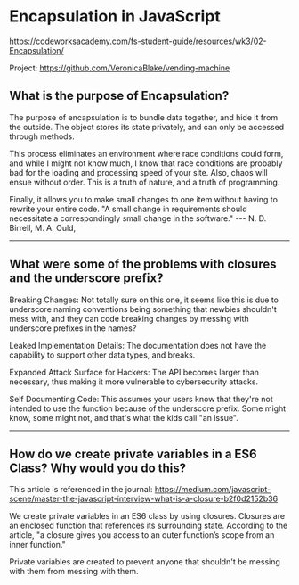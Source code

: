 # Encapsulation in JavaScript

https://codeworksacademy.com/fs-student-guide/resources/wk3/02-Encapsulation/

Project: https://github.com/VeronicaBlake/vending-machine

## What is the purpose of Encapsulation?

The purpose of encapsulation is to bundle data together, and hide it from the outside. The object stores its state privately, and can only be accessed through methods.

This process eliminates an environment where race conditions could form, and while I might not know much, I know that race conditions are probably bad for the loading and processing speed of your site. Also, chaos will ensue without order. This is a truth of nature, and a truth of programming. 

Finally, it allows you to make small changes to one item without having to rewrite your entire code. "A small change in requirements should necessitate a correspondingly small change in the software." --- N. D. Birrell, M. A. Ould,

---

## What were some of the problems with closures and the underscore prefix?

Breaking Changes: Not totally sure on this one, it seems like this is due to underscore naming conventions being something that newbies shouldn't mess with, and they can code breaking changes by messing with underscore prefixes in the names?

Leaked Implementation Details: The documentation does not have the capability to support other data types, and breaks. 

Expanded Attack Surface for Hackers: The API becomes larger than necessary, thus making it more vulnerable to cybersecurity attacks.

Self Documenting Code: This assumes your users know that they're not intended to use the function because of the underscore prefix. Some might know, some might not, and that's what the kids call "an issue". 


---

## How do we create private variables in a ES6 Class? Why would you do this?

This article is referenced in the journal: https://medium.com/javascript-scene/master-the-javascript-interview-what-is-a-closure-b2f0d2152b36

We create private variables in an ES6 class by using closures. 
Closures are an enclosed function that references its surrounding state. According to the article, "a closure gives you access to an outer function’s scope from an inner function."

Private variables are created to prevent anyone that shouldn't be messing with them from messing with them. 